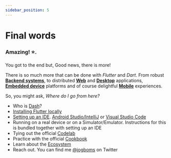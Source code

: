 ```yaml
---
sidebar_position: 5
---
```


# Final words

### Amazing! ⭐️.

You got to the end but, Good news, there is more!

There is so much more that can be done with *Flutter* and *Dart*.
From robust [**Backend systems**](https://dart.dev/server), to distributed [**Web**](https://flutter.dev/multi-platform/web) and [**Desktop**](https://flutter.dev/multi-platform/desktop) applications, [**Embedded device**](https://flutter.dev/multi-platform/embedded) platforms and of course delightful [**Mobile**](https://flutter.dev/multi-platform/mobile) experiences.

So, you might ask, _Where do I go from here?_

- Who is [Dash](https://docs.flutter.dev/dash)?
- [Installing Flutter locally](https://docs.flutter.dev/get-started/install)
- [Setting up an IDE](https://docs.flutter.dev/get-started/editor). [Android Studio/IntelliJ](https://docs.flutter.dev/development/tools/android-studio) or [Visual Studio Code](https://docs.flutter.dev/development/tools/vs-code)
- Running on a real device or on a Simulator/Emulator. Instructions for this is bundled together with setting up an IDE
- Tying out the official [Codelab](https://docs.flutter.dev/get-started/codelab)
- Practice with the official [Cookbook](https://docs.flutter.dev/cookbook)
- Learn about the [Ecosystem](https://docs.flutter.dev/development/packages-and-plugins/using-packages)
- Reach out. You can find me [@jogboms](https://twitter.com/jogboms) on Twitter
